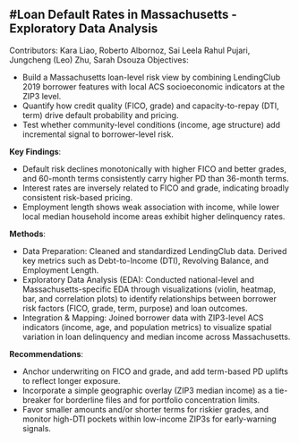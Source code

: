 #Loan Default Rates in Massachusetts - Exploratory Data Analysis
---
Contributors: Kara Liao, Roberto Albornoz, Sai Leela Rahul Pujari, Jungcheng (Leo) Zhu, Sarah Dsouza
Objectives:
* Build a Massachusetts loan-level risk view by combining LendingClub 2019 borrower features with local ACS socioeconomic indicators at the ZIP3 level.
* Quantify how credit quality (FICO, grade) and capacity-to-repay (DTI, term) drive default probability and pricing.
* Test whether community-level conditions (income, age structure) add incremental signal to borrower-level risk.

**Key Findings**:
* Default risk declines monotonically with higher FICO and better grades, and 60-month terms consistently carry higher PD than 36-month terms.
* Interest rates are inversely related to FICO and grade, indicating broadly consistent risk-based pricing.
* Employment length shows weak association with income, while lower local median household income areas exhibit higher delinquency rates.
  
**Methods**:
* Data Preparation: Cleaned and standardized LendingClub data. Derived key metrics such as Debt-to-Income (DTI), Revolving Balance, and Employment Length.
* Exploratory Data Analysis (EDA): Conducted national-level and Massachusetts-specific EDA through visualizations (violin, heatmap, bar, and correlation plots) to identify relationships between borrower risk factors (FICO, grade, term, purpose) and loan outcomes.
* Integration & Mapping: Joined borrower data with ZIP3-level ACS indicators (income, age, and population metrics) to visualize spatial variation in loan delinquency and median income across Massachusetts.
  
**Recommendations**:
* Anchor underwriting on FICO and grade, and add term-based PD uplifts to reflect longer exposure.
* Incorporate a simple geographic overlay (ZIP3 median income) as a tie-breaker for borderline files and for portfolio concentration limits.
* Favor smaller amounts and/or shorter terms for riskier grades, and monitor high-DTI pockets within low-income ZIP3s for early-warning signals.
